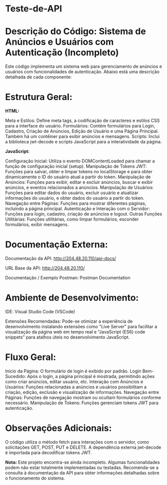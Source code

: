# Teste-de-API

# Descrição do Código: Sistema de Anúncios e Usuários com Autenticação (Incompleto)

Este código implementa um sistema web para gerenciamento de anúncios e usuários com funcionalidades de autenticação. Abaixo está uma descrição detalhada de cada componente:

# Estrutura Geral:
**HTML:**

Meta e Estilos: Define meta tags, a codificação de caracteres e estilos CSS para a interface do usuário.
Formulários: Contém formulários para Login, Cadastro, Criação de Anúncios, Edição de Usuário e uma Página Principal. Também há um contêiner para exibir anúncios e mensagens.
Scripts: Inclui a biblioteca jwt-decode e scripts JavaScript para a interatividade da página.

**JavaScript:**

Configuração Inicial: Utiliza o evento DOMContentLoaded para chamar a função de configuração inicial (setup).
Manipulação de Tokens JWT: Funções para salvar, obter e limpar tokens no localStorage e para obter dinamicamente o ID do usuário atual a partir do token.
Manipulação de Anúncios: Funções para exibir, editar e excluir anúncios, buscar e exibir anúncios, e eventos relacionados a anúncios.
Manipulação de Usuários: Funções para editar dados do usuário, excluir usuário e atualizar informações do usuário, e obter dados do usuário a partir do token.
Navegação entre Páginas: Funções para mostrar diferentes páginas, incluindo a página principal.
Autenticação e Interação com o Servidor: Funções para login, cadastro, criação de anúncios e logout.
Outras Funções Utilitárias: Funções utilitárias, como limpar formulários, esconder formulários, exibir mensagens.

# Documentação Externa:
Documentação da API: http://204.48.20.110/api-docs/

URL Base da API: http://204.48.20.110/

Documentação / Exemplo Postman: Postman Documentation

# Ambiente de Desenvolvimento:
IDE: Visual Studio Code (VSCode)

Extensões Recomendadas: Pode-se otimizar a experiência de desenvolvimento instalando extensões como "Live Server" para facilitar a visualização da página web em tempo real e "JavaScript (ES6) code snippets" para atalhos úteis no desenvolvimento JavaScript.

# Fluxo Geral:
Início da Página: O formulário de login é exibido por padrão.
Login Bem-Sucedido: Após o login, a página principal é mostrada, permitindo ações como criar anúncios, editar usuário, etc.
Interação com Anúncios e Usuários: Funções relacionadas a anúncios e usuários possibilitam a criação, edição, exclusão e visualização de informações.
Navegação entre Páginas: Funções de navegação mostram ou ocultam formulários conforme necessário.
Manipulação de Tokens: Funções gerenciam tokens JWT para autenticação.

# Observações Adicionais:
O código utiliza o método fetch para interações com o servidor, como solicitações GET, POST, PUT e DELETE.
A dependência externa jwt-decode é importada para decodificar tokens JWT.

**Nota:** Este projeto encontra-se ainda incompleto. Algumas funcionalidades podem não estar totalmente implementadas ou testadas. Recomenda-se a consulta à documentação da API para obter informações detalhadas sobre o funcionamento do sistema.
